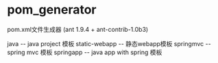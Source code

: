 # pom_generator

pom.xml文件生成器
(ant 1.9.4 + ant-contrib-1.0b3)

java -- java project 模板
static-webapp -- 静态webapp模板
springmvc -- spring mvc 模板
springapp -- java app with spring 模板
